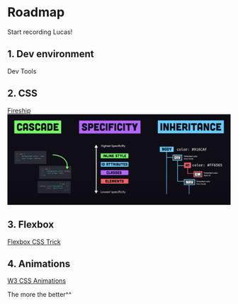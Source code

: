 # Roadmap
Start recording Lucas!
## 1. Dev environment
Dev Tools
## 2. CSS
[Fireship](https://www.youtube.com/watch?v=K74l26pE4YA&ab_channel=Fireship)
![css](./CSS.png)

## 3. Flexbox
[Flexbox CSS Trick](https://css-tricks.com/snippets/css/a-guide-to-flexbox/)


## 4. Animations
[W3 CSS Animations](https://www.w3schools.com/css/css3_animations.asp)

The more the better^^